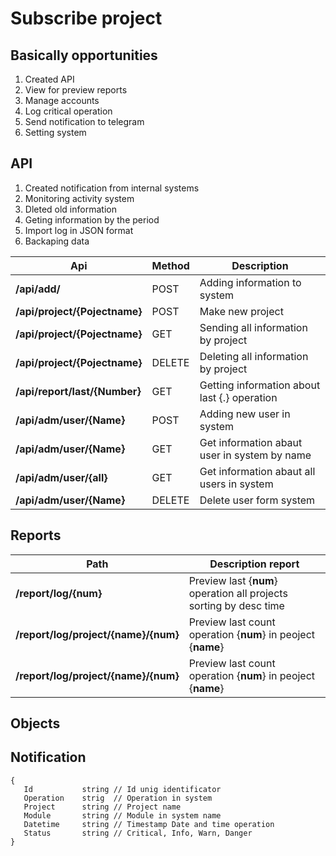# Subscribe project

## Basically opportunities 
1. Created API 
2. View for preview reports
3. Manage accounts
4. Log critical operation
5. Send notification to telegram
6. Setting system


## API
1. Created notification from internal systems
2. Monitoring activity system
3. Dleted old information
4. Geting information by the period
5. Import log in JSON format
6. Backaping data

|Api|Method|Description|
|--|--|--|
|**/api/add/**|POST|Adding information to system|
|**/api/project/{Pojectname}**|POST|Make new project
|**/api/project/{Pojectname}**|GET|Sending all information by project
|**/api/project/{Pojectname}**|DELETE|Deleting all information by project
|**/api/report/last/{Number}**|GET|Getting information about last {.} operation
|**/api/adm/user/{Name}**|POST|Adding new user in system
|**/api/adm/user/{Name}**|GET|Get information abaut user in system by name
|**/api/adm/user/{all}**|GET|Get information abaut all users in system
|**/api/adm/user/{Name}**|DELETE|Delete user form system


## Reports 

|Path|Description report|
|--|--|
|**/report/log/{num}**|Preview last {**num**} operation all projects sorting by desc time|
|**/report/log/project/{name}/{num}**|Preview last count operation {**num**} in peoject {**name**}|
|**/report/log/project/{name}/{num}**|Preview last count operation {**num**} in peoject {**name**}|


## Objects

## Notification

```
{
   Id           string // Id unig identificator 
   Operation    strig  // Operation in system
   Project      string // Project name
   Module       string // Module in system name
   Datetime     string // Timestamp Date and time operation
   Status       string // Critical, Info, Warn, Danger
}
```










